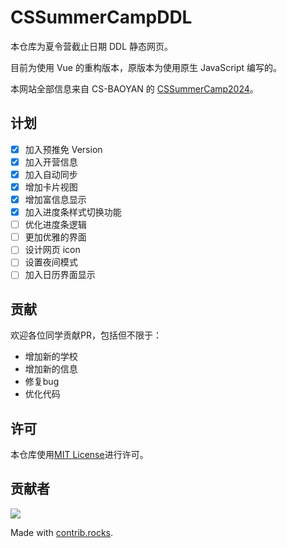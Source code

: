 # CSSummerCampDDL

本仓库为夏令营截止日期 DDL 静态网页。

目前为使用 Vue 的重构版本，原版本为使用原生 JavaScript 编写的。

本网站全部信息来自 CS-BAOYAN 的 [CSSummerCamp2024](https://github.com/CS-BAOYAN/CSSummerCamp2024)。

## 计划

- [x] 加入预推免 Version
- [x] 加入开营信息
- [x] 加入自动同步
- [x] 增加卡片视图
- [x] 增加富信息显示
- [x] 加入进度条样式切换功能
- [ ] 优化进度条逻辑
- [ ] 更加优雅的界面
- [ ] 设计网页 icon
- [ ] 设置夜间模式
- [ ] 加入日历界面显示

## 贡献

欢迎各位同学贡献PR，包括但不限于：

- 增加新的学校
- 增加新的信息
- 修复bug
- 优化代码

## 许可

本仓库使用[MIT License](LICENSE)进行许可。

## 贡献者

<a href="https://github.com/CS-BAOYAN/CSSummerCampDDL/graphs/contributors">
  <img src="https://contrib.rocks/image?repo=CS-BAOYAN/CSSummerCampDDL" />
</a>

Made with [contrib.rocks](https://contrib.rocks).
